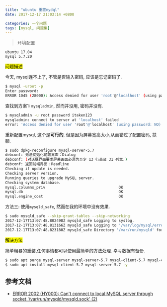 ```yaml
---
title: "ubuntu 重置mydql"
date: 2017-12-17 21:03:14 +0800

categories: 一个问题
tags: [mysql, 问题集]
---
```


>环境配置
```
ubuntu 17.04
mysql 5.7.20
```

<mark>问题描述</mark>

今天, mysql连不上了, 不管是否输入密码, 应该是忘记密码了.

```bash
$ mysql -uroot -p
Enter password:
ERROR 1045 (28000): Access denied for user 'root'@'localhost' (using password: NO)
```

查找到方案1: `mysqladmin`, 然而并没用, 密码并没有.

```bash
$ mysqladmin -u root password itaken123                                    1 ↵
mysqladmin: connect to server at 'localhost' failed
error: 'Access denied for user 'root'@'localhost' (using password: NO)'
```

重新配置mysql, 这个是**可行的**, 但是因为屏幕宽高太小,从而错过了配置密码, 扶额.

```bash
$ sudo dpkg-reconfigure mysql-server-5.7                                  1 ↵
debconf: 无法初始化前端界面：Dialog
debconf: (对话框界面要求屏幕画面必须为至少 13 行高及 31 列宽.)
debconf: 返回前端界面：Readline
Checking if update is needed.
Checking server version.
Running queries to upgrade MySQL server.
Checking system database.
mysql.columns_priv                                 OK
mysql.db                                           OK
mysql.engine_cost                                  OK
```

方法三: 使用`mysqld_safe`, 然而在我的环境中没有效果.

```bash
$ sudo mysqld_safe --skip-grant-tables --skip-networking                  1 ↵
2017-12-17T13:07:48.802498Z mysqld_safe Logging to syslog.
2017-12-17T13:07:48.813166Z mysqld_safe Logging to '/var/log/mysql/error.log'.
2017-12-17T13:07:48.823180Z mysqld_safe Directory '/var/run/mysqld' for UNIX socket file don't exists.
```

<mark>解决方法</mark>

简单粗暴的重装,任何事情都可以使用最简单的方法处理. 幸亏数据有备份.

```bash
$ sudo apt purge mysql-server mysql-server-5.7 mysql-client-5.7 mysql-client-core-5.7 mysql-server-core-5.7 -y
$ sudo apt install mysql-client-5.7 mysql-server-5.7 -y
```

## 参考文档
- [ERROR 2002 (HY000): Can't connect to local MySQL server through socket '/var/run/mysqld/mysqld.sock' (2)](https://stackoverflow.com/questions/11657829/error-2002-hy000-cant-connect-to-local-mysql-server-through-socket-var-run)
